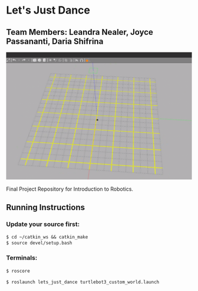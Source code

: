 # Let's Just Dance

## Team Members: Leandra Nealer, Joyce Passananti, Daria Shifrina


<p align="center">
  <img src="mapgrid.png" alt="City Grid"/>
</p>

Final Project Repository for Introduction to Robotics. 



## Running Instructions 

### Update your source first:

```
$ cd ~/catkin_ws && catkin_make
$ source devel/setup.bash  
```


### Terminals:

```
$ roscore
```

```
$ roslaunch lets_just_dance turtlebot3_custom_world.launch
```
